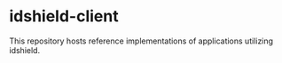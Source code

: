 # idshield-client
This repository hosts reference implementations of applications utilizing idshield.

